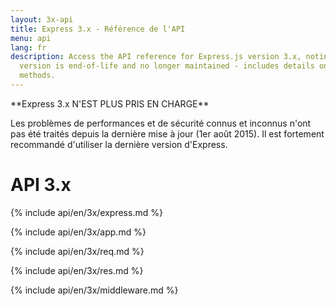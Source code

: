 ```yaml
---
layout: 3x-api
title: Express 3.x - Référence de l'API
menu: api
lang: fr
description: Access the API reference for Express.js version 3.x, noting that this
  version is end-of-life and no longer maintained - includes details on modules and
  methods.
---
```

<div id="api-doc" markdown="1">

  <div class="doc-box doc-warn" markdown="1">
  **Express 3.x N'EST PLUS PRIS EN CHARGE**

  Les problèmes de performances et de sécurité connus et inconnus n'ont pas été traités depuis la dernière mise à jour (1er août 2015). Il est fortement recommandé d'utiliser la dernière version d'Express.
  </div>

  <h1>API 3.x</h1>

  <a id='express' class='h2'></a>
  {% include api/en/3x/express.md %}

  <a id='application' class='h2'></a>
  {% include api/en/3x/app.md %}

  <a id='request' class='h2'></a>
  {% include api/en/3x/req.md %}

  <a id='response' class='h2'></a>
  {% include api/en/3x/res.md %}

  <a id='middleware' class='h2'></a>
  {% include api/en/3x/middleware.md %}

</div>
